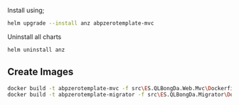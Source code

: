 ﻿Install using;

```bash
helm upgrade --install anz abpzerotemplate-mvc
```

Uninstall all charts

```bash
helm uninstall anz
```

## Create Images

```bash
docker build -t abpzerotemplate-mvc -f src\ES.QLBongDa.Web.Mvc\Dockerfile .
docker build -t abpzerotemplate-migrator -f src\ES.QLBongDa.Migrator\Dockerfile .
```
